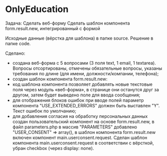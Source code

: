 # OnlyEducation

Задача: 
Сделать веб-форму
Сделать шаблон компонента form.result.new, интегрированный с формой

Исходные данные (вёрстка для шаблона) в папке source. Решение в папке code.

Сделано:
- создана веб-форма с 5 вопросами (3 поля text, 1 email, 1 textarea). Вопросы отсортированы, отмечены обязательные вопросы, указаны требования по длине (для имени, должности/компании, телефона);
- создан шаблон компонента form.result.new:
 - код шаблона компонента позволяет добавлять новые текстовые поля через модуль «веб-форма», в странице они останутся друг за другом, затем будет выведено поле для ввода сообщения; 
- для отображения блоков ошибок при вводе полей параметр компонента "USE_EXTENDED_ERRORS" должен быть выставлен "Y". Текст ошибок по умолчанию;
- для добавления согласия на обработку персональных данных создан пользовательский компонент на основе form.result.new, в файл parameters.php в массив "PARAMETERS" добавлено "USER_CONSENT" => array(), в шаблон компонента form.result.new включен компонент main.userconsent.request. Сделан шаблон компонента main.userconsent.request в соответствии с вёрсткой, убран checkbox (через display: none). 

